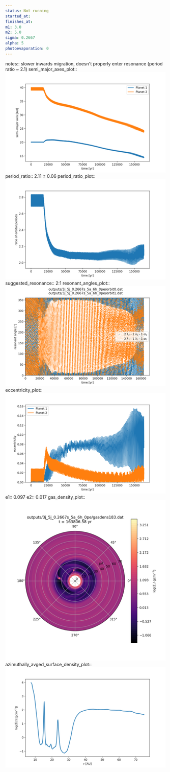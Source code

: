 ```yaml
---
status: Not running
started_at:
finishes_at:
m1: 3.0
m2: 5.0
sigma: 0.2667
alpha: 5
photoevaporation: 0
---
```


notes:: slower inwards migration, doesn't properly enter resonance (period ratio ~ 2.1)
semi_major_axes_plot:: ![semi_major_axes_3j_5j_0.2667s_5a_6h_0pe.png](plots/semi_major_axes/semi_major_axes_3j_5j_0.2667s_5a_6h_0pe.png)
period_ratio:: 2.11 ± 0.06
period_ratio_plot:: ![period_ratio_3j_5j_0.2667s_5a_6h_0pe.png](plots/period_ratio/period_ratio_3j_5j_0.2667s_5a_6h_0pe.png)
suggested_resonance:: 2:1
resonant_angles_plot:: ![resonant_angles_3j_5j_0.2667s_5a_6h_0pe.png](plots/resonant_angles/resonant_angles_3j_5j_0.2667s_5a_6h_0pe.png)
eccentricity_plot:: ![eccentricity_3j_5j_0.2667s_5a_6h_0pe.png](plots/eccentricity/eccentricity_3j_5j_0.2667s_5a_6h_0pe.png)
e1:: 0.097
e2:: 0.017
gas_density_plot:: ![gas_density_3j_5j_0.2667s_5a_6h_0pe.png](plots/gas_density/gas_density_3j_5j_0.2667s_5a_6h_0pe.png)
azimuthally_avged_surface_density_plot:: ![azimuthally_avged_surface_density_3j_5j_0.2667s_5a_6h_0pe.png](plots/azimuthally_avged_surface_density/azimuthally_avged_surface_density_3j_5j_0.2667s_5a_6h_0pe.png)
